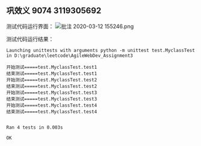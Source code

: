## 巩效义 9074 3119305692
测试代码运行界面：
![批注 2020-03-12 155246.png](https://upload-images.jianshu.io/upload_images/4822696-535ed18ce0296819.png?imageMogr2/auto-orient/strip%7CimageView2/2/w/1240)

测试代码运行结果：
```
Launching unittests with arguments python -m unittest test.MyclassTest in D:\graduate\leetcode\AgileWebDev_Assignment3

开始测试=====test.MyclassTest.test1
结束测试=====test.MyclassTest.test1
开始测试=====test.MyclassTest.test2
结束测试=====test.MyclassTest.test2
开始测试=====test.MyclassTest.test3
结束测试=====test.MyclassTest.test3
开始测试=====test.MyclassTest.test4
结束测试=====test.MyclassTest.test4


Ran 4 tests in 0.003s

OK
```
